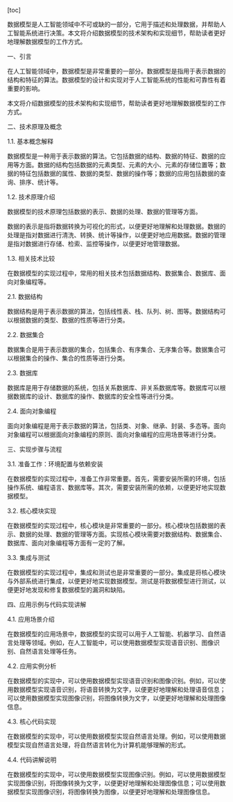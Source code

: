 
[toc]                    
                
                
数据模型是人工智能领域中不可或缺的一部分，它用于描述和处理数据，并帮助人工智能系统进行决策。本文将介绍数据模型的技术架构和实现细节，帮助读者更好地理解数据模型的工作方式。

一、引言

在人工智能领域中，数据模型是非常重要的一部分。数据模型是指用于表示数据的结构和特征的算法。数据模型的设计和实现对于人工智能系统的性能和可靠性有着重要的影响。

本文将介绍数据模型的技术架构和实现细节，帮助读者更好地理解数据模型的工作方式。

二、技术原理及概念

1.1. 基本概念解释

数据模型是一种用于表示数据的算法。它包括数据的结构、数据的特征、数据的应用等方面。数据的结构包括数据的元素类型、元素的大小、元素的存储位置等；数据的特征包括数据的属性、数据的类型、数据的操作等；数据的应用包括数据的查询、排序、统计等。

1.2. 技术原理介绍

数据模型的技术原理包括数据的表示、数据的处理、数据的管理等方面。

数据的表示是指将数据转换为可视化的形式，以便更好地理解和处理数据。数据的处理是指对数据进行清洗、转换、统计等操作，以便更好地应用数据。数据的管理是指对数据进行存储、检索、监控等操作，以便更好地管理数据。

1.3. 相关技术比较

在数据模型的实现过程中，常用的相关技术包括数据结构、数据集合、数据库、面向对象编程等。

2.1. 数据结构

数据结构是用于表示数据的算法，包括线性表、栈、队列、树、图等。数据结构可以根据数据的类型、数据的性质等进行分类。

2.2. 数据集合

数据集合是用于表示数据的集合，包括集合、有序集合、无序集合等。数据集合可以根据集合的操作、集合的性质等进行分类。

2.3. 数据库

数据库是用于存储数据的系统，包括关系数据库、非关系数据库等。数据库可以根据数据库的设计、数据库的操作、数据库的安全性等进行分类。

2.4. 面向对象编程

面向对象编程是用于表示数据的算法，包括类、对象、继承、封装、多态等。面向对象编程可以根据面向对象编程的原则、面向对象编程的应用场景等进行分类。

三、实现步骤与流程

3.1. 准备工作：环境配置与依赖安装

在数据模型的实现过程中，准备工作非常重要。首先，需要安装所需的环境，包括操作系统、编程语言、数据库等。其次，需要安装所需的依赖，以便更好地实现数据模型。

3.2. 核心模块实现

在数据模型的实现过程中，核心模块是非常重要的一部分。核心模块包括数据的表示、数据的处理、数据的管理等方面。实现核心模块需要对数据结构、数据集合、数据库、面向对象编程等方面有一定的了解。

3.3. 集成与测试

在数据模型的实现过程中，集成和测试也是非常重要的一部分。集成是将核心模块与外部系统进行集成，以便更好地实现数据模型。测试是将数据模型进行测试，以便更好地发现和修复数据模型的漏洞和缺陷。

四、应用示例与代码实现讲解

4.1. 应用场景介绍

在数据模型的应用场景中，数据模型的实现可以用于人工智能、机器学习、自然语言处理等领域。例如，在人工智能中，可以使用数据模型实现语音识别、图像识别、自然语言处理等任务。

4.2. 应用实例分析

在数据模型的实现中，可以使用数据模型实现语音识别和图像识别。例如，可以使用数据模型实现语音识别，将语音转换为文字，以便更好地理解和处理语音信息；可以使用数据模型实现图像识别，将图像转换为文字，以便更好地理解和处理图像信息。

4.3. 核心代码实现

在数据模型的实现中，可以使用数据模型实现自然语言处理。例如，可以使用数据模型实现自然语言处理，将自然语言转化为计算机能够理解的形式。

4.4. 代码讲解说明

在数据模型的实现中，可以使用数据模型实现图像识别。例如，可以使用数据模型实现图像识别，将图像转换为文字，以便更好地理解和处理图像信息；可以使用数据模型实现图像识别，将图像转换为图像，以便更好地理解和处理图像信息。

